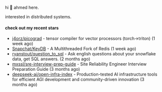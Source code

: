 hi 👋 ahmed here.

interested in distributed systems.

#### check out my recent stars

- [j4orz/picograd](https://github.com/j4orz/picograd) - tensor compiler for vector processors (torch-&gt;triton) (1 week ago)
- [Snapchat/KeyDB](https://github.com/Snapchat/KeyDB) - A Multithreaded Fork of Redis (1 week ago)
- [ryanstout/question_to_sql](https://github.com/ryanstout/question_to_sql) - Ask english questions about your snowflake data, get SQL answers. (2 months ago)
- [mxssl/sre-interview-prep-guide](https://github.com/mxssl/sre-interview-prep-guide) - Site Reliability Engineer Interview Preparation Guide (3 months ago)
- [deepseek-ai/open-infra-index](https://github.com/deepseek-ai/open-infra-index) - Production-tested AI infrastructure tools for efficient AGI development and community-driven innovation (3 months ago)

